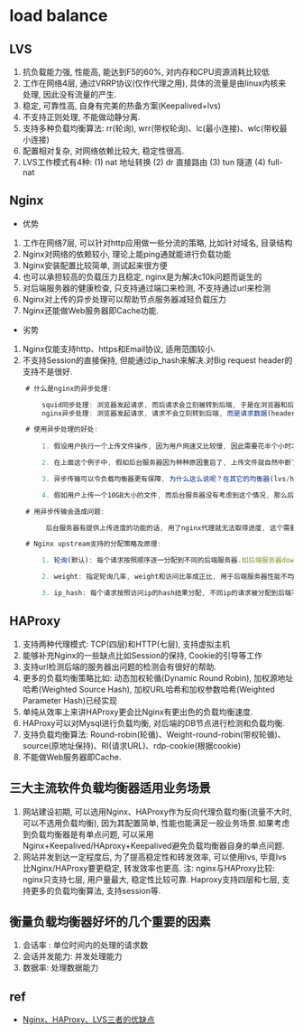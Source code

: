 # load balance

## LVS

1. 抗负载能力强, 性能高, 能达到F5的60%, 对内存和CPU资源消耗比较低
2. 工作在网络4层, 通过VRRP协议(仅作代理之用), 具体的流量是由linux内核来处理, 因此没有流量的产生.
3. 稳定, 可靠性高, 自身有完美的热备方案(Keepalived+lvs)
4. 不支持正则处理, 不能做动静分离.
5. 支持多种负载均衡算法: rr(轮询), wrr(带权轮询)、lc(最小连接)、wlc(带权最小连接)
6. 配置相对复杂, 对网络依赖比较大, 稳定性很高.
7. LVS工作模式有4种:
    (1) nat 地址转换
    (2) dr 直接路由
    (3) tun 隧道
    (4) full-nat

## Nginx

- 优势

1. 工作在网络7层, 可以针对http应用做一些分流的策略, 比如针对域名, 目录结构
2. Nginx对网络的依赖较小, 理论上能ping通就能进行负载功能
3. Nginx安装配置比较简单, 测试起来很方便
4. 也可以承担较高的负载压力且稳定, nginx是为解决c10k问题而诞生的
5. 对后端服务器的健康检查, 只支持通过端口来检测, 不支持通过url来检测
6. Nginx对上传的异步处理可以帮助节点服务器减轻负载压力
7. Nginx还能做Web服务器即Cache功能.

- 劣势

1. Nginx仅能支持http、https和Email协议, 适用范围较小.
2. 不支持Session的直接保持, 但能通过ip_hash来解决.对Big request header的支持不是很好.

```js
    # 什么是nginx的异步处理: 

        squid同步处理: 浏览器发起请求, 而后请求会立刻被转到后端, 于是在浏览器和后台之间就建立了一个通道.从请求发起直到请求完成, 这条通道都是一直存在的.
        nginx异步处理: 浏览器发起请求, 请求不会立刻转到后端, 而是请求数据(header)先收到nignx上, 然后nginx再把这个请求发到后端, 后端处理完成后把数据返回到nginx上, nginx将数据流发到浏览器.

    # 使用异步处理的好处: 
    
        1. 假设用户执行一个上传文件操作, 因为用户网速又比较慢, 因此需要花半个小时才能把文件传到服务器.squid的同步代理在用户开始上传后就和后台建立了连接, 半小时后文件上传结束, 由此可见, 后台服务器连接保持了半个小时; 而nginx异步代理就是先将此文件收到nginx上, 因此仅仅是nginx和用户保持了半小时连接, 后台服务器在这半小时内没有为这个请求开启连接, 半小时后用户上传结束, nginx才将上传内容发到后台, nginx和后台之间的带宽是很充裕的, 所以只花了一秒钟就将请求发送到了后台, 由此可见, 后台服务器连接保持了一秒.同步传输花了后台服务器半个小时, 异步传输只花一秒, 可见优化 程度很大.

        2. 在上面这个例子中, 假如后台服务器因为种种原因重启了, 上传文件就自然中断了, 这对用户来说是非常恼火的一件事情, 想必各位也有上传文件传到一半被中断的 经历.用nginx代理之后, 后台服务器的重启对用户上传的影响减少到了极点, 而nginx是非常稳定的并不需要常去重启它, 即使需要重启, 利用kill -HUP就可以做到不间断重启nginx.

        3. 异步传输可以令负载均衡器更有保障, 为什么这么说呢？在其它的均衡器(lvs/haproxy/apache等)里, 每个请求都是只有一次机会的, 假如用 户发起一个请求, 结果该请求分到的后台服务器刚好挂掉了, 那么这个请求就失败了; 而nginx因为是异步的, 所以这个请求可以重新发往下一个后台, 下一个 后台返回了正常的数据, 于是这个请求就能成功了.还是用用户上传文件这个例子, 假如不但用了nginx代理, 而且用了负载均衡, nginx把上传文件发往 其中一台后台, 但这台服务器突然重启了, nginx收到错误后, 会将这个上传文件发到另一台后台, 于是用户就不用再花半小时上传一遍.

        4. 假如用户上传一个10GB大小的文件, 而后台服务器没有考虑到这个情况, 那么后台服务器岂不要崩溃了.用nginx就可以把这些东西都拦在nginx上, 通过nginx的上传文件大小限制功能来限制, 另外nginx性能非常有保障, 就放心的让互联网上那些另类的用户和nginx对抗去吧.

    # 用异步传输会造成问题: 

         后台服务器有提供上传进度的功能的话, 用了nginx代理就无法取得进度, 这个需要使用nginx的一个第三方模块来实现.

    # Nginx upstream支持的分配策略及原理: 

        1. 轮询(默认): 每个请求按照顺序逐一分配到不同的后端服务器.如后端服务器down掉, 就切换到另一台并剔除down的后端主机

        2. weight: 指定轮询几率, weight和访问比率成正比, 用于后端服务器性能不均的情况.

        3. ip_hash: 每个请求按照访问ip的hash结果分配, 不同ip的请求被分配到后端不同的服务器上, 可以解决session的问题.
```

## HAProxy

 1. 支持两种代理模式: TCP(四层)和HTTP(七层), 支持虚拟主机
 2. 能够补充Nginx的一些缺点比如Session的保持, Cookie的引导等工作
 3. 支持url检测后端的服务器出问题的检测会有很好的帮助.
 4. 更多的负载均衡策略比如: 动态加权轮循(Dynamic Round Robin), 加权源地址哈希(Weighted Source Hash), 加权URL哈希和加权参数哈希(Weighted Parameter Hash)已经实现
 5. 单纯从效率上来讲HAProxy更会比Nginx有更出色的负载均衡速度.
 6. HAProxy可以对Mysql进行负载均衡, 对后端的DB节点进行检测和负载均衡.
 7. 支持负载均衡算法: Round-robin(轮循)、Weight-round-robin(带权轮循)、source(原地址保持)、RI(请求URL)、rdp-cookie(根据cookie)
 8. 不能做Web服务器即Cache.

## 三大主流软件负载均衡器适用业务场景

 1. 网站建设初期, 可以选用Nginx、HAProxy作为反向代理负载均衡(流量不大时, 可以不选用负载均衡), 因为其配置简单, 性能也能满足一般业务场景.如果考虑到负载均衡器是有单点问题, 可以采用Nginx+Keepalived/HAproxy+Keepalived避免负载均衡器自身的单点问题.
 2. 网站并发到达一定程度后, 为了提高稳定性和转发效率, 可以使用lvs, 毕竟lvs比Nginx/HAProxy要更稳定, 转发效率也更高.
 注: nginx与HAProxy比较: nginx只支持七层, 用户量最大, 稳定性比较可靠. Haproxy支持四层和七层, 支持更多的负载均衡算法, 支持session等.

## 衡量负载均衡器好坏的几个重要的因素

 1. 会话率 : 单位时间内的处理的请求数
 2. 会话并发能力: 并发处理能力
 3. 数据率: 处理数据能力

## ref

- [Nginx、HAProxy、LVS三者的优缺点](https://blog.csdn.net/qlj324513/article/details/81541282)
